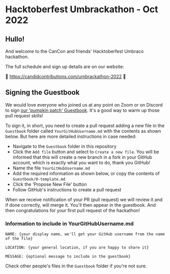 # Hacktoberfest Umbrackathon - Oct 2022

## Hullo!

And welcome to the CanCon and friends' Hacktoberfest Umbraco hackathon.

The full schedule and sign up details are on our website:

🎃 https://candidcontributions.com/umbrackathon-2022 🎃

## Signing the Guestbook

We would love everyone who joined us at any point on Zoom or on Discord to sign [our 'pumpkin patch' Guestbook](https://candidcontributions.com/umbrackathon-2022/guestbook). It's a good way to warm up those pull request skills!

To sign it, in short, you need to create a pull request adding a new file in the `Guestbook` folder called `YourGitHubUsername.md` with the contents as shown below. But here are more detailed instructions in case needed: 

- Navigate to the `Guestbook` folder in this repository
- Click the `Add file` button and select to `Create a new file`. You will be informed that this will create a new branch in a fork in your GitHub account, which is exactly what you want to do, thank you GitHub!
- Name the file `YourGitHubUsername.md`
- Add the required information as shown below, or copy the contents of `Guestbook/0-template.md`
- Click the 'Propose New File' button
- Follow GitHub's instructions to create a pull request

When we receive notification of your PR (pull request) we will review it and if done correctly, will merge it. You'll then appear in the guestbook. And then congratulations for your first pull request of the hackathon!

### Information to include in YourGitHubUsername.md

```
NAME: {your display name, we'll get your GitHub username from the name of the file}

LOCATION: {your general location, if you are happy to share it}

MESSAGE: {optional message to include in the guestbook}

```

Check other people's files in the `Guestbook` folder if you're not sure.

